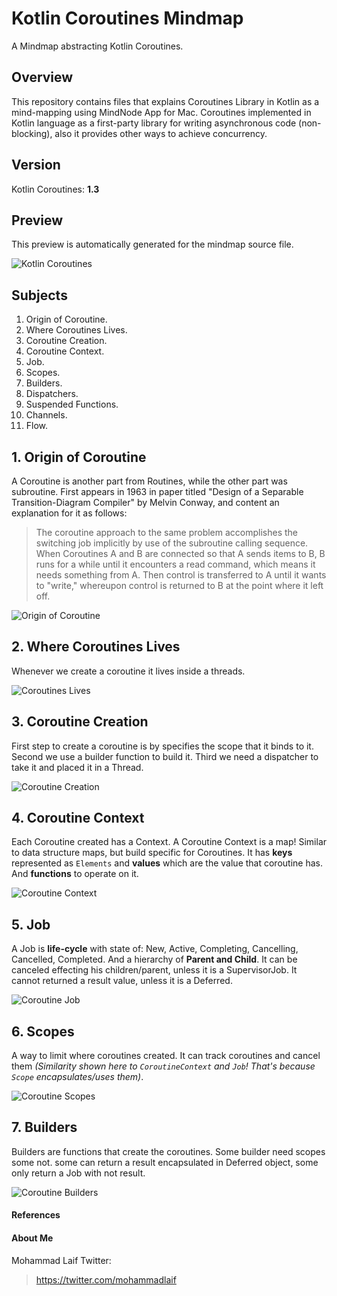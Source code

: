 # Kotlin Coroutines Mindmap
A Mindmap abstracting Kotlin Coroutines.

## Overview
This repository contains files that explains Coroutines Library in Kotlin as a mind-mapping using MindNode App for Mac. Coroutines implemented in Kotlin language as a first-party library for writing asynchronous code (non-blocking), also it provides other ways to achieve  concurrency.

## Version
Kotlin Coroutines: **1.3**

## Preview
This preview is automatically generated for the mindmap source file.

![Kotlin Coroutines](../master/files/mindmapsourcefile.mindnode/QuickLook/Preview.jpg "Kotlin Coroutines")

## Subjects
1. Origin of Coroutine.
2. Where Coroutines Lives.
3. Coroutine Creation.
4. Coroutine Context.
5. Job.
6. Scopes.
7. Builders.
8. Dispatchers.
9. Suspended Functions.
10. Channels.
11. Flow.



## 1. Origin of Coroutine
A Coroutine is another part from Routines, while the other part was subroutine. First appears in 1963 in paper titled "Design of a Separable Transition-Diagram Compiler" by Melvin Conway, and content an explanation for it as follows:

> The coroutine approach to the same problem accomplishes the switching job implicitly by use of the subroutine calling sequence. When Coroutines A and B are connected so that A sends items to B, B runs for a while until it encounters a read command, which means it needs something from A. Then control is transferred to A until it wants to "write," whereupon control is returned to B at the point where it left off.

![Origin of Coroutine](../master/files/originofcoroutine.png "Origin of Coroutine")


## 2. Where Coroutines Lives
Whenever we create a coroutine it lives inside a threads.

![Coroutines Lives](../master/files/coroutinelives.png "Coroutines Lives")


## 3. Coroutine Creation
First step to create a coroutine is by specifies the scope that it binds to it. Second we use a builder function to build it. Third we need a dispatcher to take it and placed it in a Thread.

![Coroutine Creation](../master/files/coroutinescreation.png "Coroutine Creation")


## 4. Coroutine Context
Each Coroutine created has a Context. A Coroutine Context is a map! Similar to data structure maps, but build specific for Coroutines. It has **keys** represented as `Elements` and **values** which are the value that coroutine has. And **functions** to operate on it.

![Coroutine Context](../master/files/coroutineContext.png "Coroutine Context")


## 5. Job
A Job is **life-cycle** with state of: New, Active, Completing, Cancelling, Cancelled, Completed. And a hierarchy of **Parent and Child**. It can be canceled effecting his children/parent, unless it is a SupervisorJob. It cannot returned a result value, unless it is a Deferred.


![Coroutine Job](../master/files/coroutineJob.png "Coroutine Job")


## 6. Scopes
A way to limit where coroutines created. It can track coroutines and cancel them *(Similarity shown here to `CoroutineContext` and `Job`! That's because `Scope` encapsulates/uses them)*.

![Coroutine Scopes](../master/files/Scope.png "Coroutine Scopes")


## 7. Builders
Builders are functions that create the coroutines. Some builder need scopes some not. some can return a result encapsulated in Deferred object, some only return a Job with not result.

![Coroutine Builders](../master/files/Builders.png "Coroutine Builders")



#### References



#### About Me
Mohammad Laif
Twitter:
> https://twitter.com/mohammadlaif